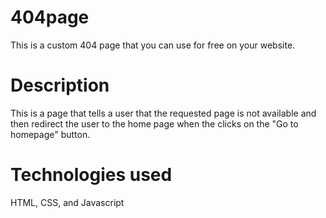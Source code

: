 # 404page
This is a custom 404 page that you can use for free on your website.

# Description
This is a page that tells a user that the requested page is not available and then redirect the user to the home page when the clicks on the "Go to homepage" button. 

# Technologies used
HTML,
CSS, and
Javascript

